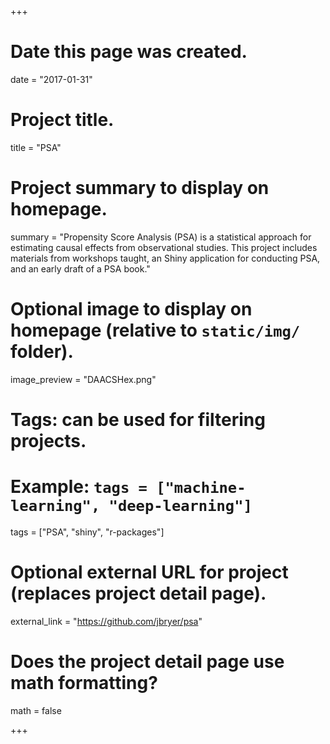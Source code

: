 +++
# Date this page was created.
date = "2017-01-31"

# Project title.
title = "PSA"

# Project summary to display on homepage.
summary = "Propensity Score Analysis (PSA) is a statistical approach for estimating causal effects from observational studies. This project includes materials from workshops taught, an Shiny application for conducting PSA, and an early draft of a PSA book."

# Optional image to display on homepage (relative to `static/img/` folder).
image_preview = "DAACSHex.png"

# Tags: can be used for filtering projects.
# Example: `tags = ["machine-learning", "deep-learning"]`
tags = ["PSA", "shiny", "r-packages"]

# Optional external URL for project (replaces project detail page).
external_link = "https://github.com/jbryer/psa"

# Does the project detail page use math formatting?
math = false

+++

